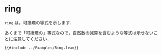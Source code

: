 # ring

`ring` は，可換環の等式を示します．

あくまで「可換環の」等式なので，自然数の減算を含むような等式は示せないことに注意してください．

```lean
{{#include ../Examples/Ring.lean}}
```
